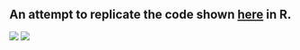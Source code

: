 An attempt to replicate the code shown [here](https://tylerxhobbs.com/essays/2020/flow-fields) in R.
---
![](gallery/flow-lines.png)
![](gallery/flow-curves.png)
